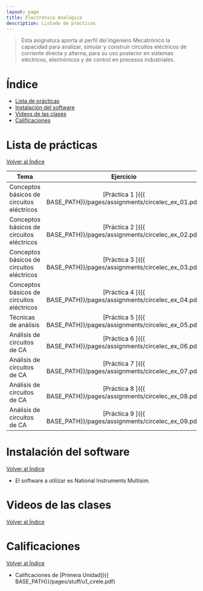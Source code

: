 ```yaml
---
layout: page
title: Electrónica Analógica
description: Listado de prácticas
---
```

> Esta asignatura aporta al perfil del Ingeniero Mecatrónico la capacidad para analizar, simular y construir circuitos eléctricos de corriente directa y alterna, para su uso posterior en sistemas eléctricos, electrónicos y de control en procesos industriales.

# Índice
- [Lista de prácticas](#lista-de-prácticas)
- [Instalación del software](#instalación-del-software)
- [Videos de las clases](#videos-de-las-clases)
- [Calificaciones](#calificaciones)


# Lista de prácticas
[Volver al Índice](#índice)

|Tema              |Ejercicio       |
|------------------|:--------------:|
|Conceptos básicos de circuitos eléctricos|[Práctica 1    ]({{ BASE_PATH}}/pages/assignments/circelec_ex_01.pdf)|
|Conceptos básicos de circuitos eléctricos|[Práctica 2    ]({{ BASE_PATH}}/pages/assignments/circelec_ex_02.pdf)|
|Conceptos básicos de circuitos eléctricos|[Práctica 3    ]({{ BASE_PATH}}/pages/assignments/circelec_ex_03.pdf)|
|Conceptos básicos de circuitos eléctricos|[Práctica 4    ]({{ BASE_PATH}}/pages/assignments/circelec_ex_04.pdf)|
|Técnicas de análisis                     |[Práctica 5    ]({{ BASE_PATH}}/pages/assignments/circelec_ex_05.pdf)|
|Análisis de circuitos de CA              |[Práctica 6    ]({{ BASE_PATH}}/pages/assignments/circelec_ex_06.pdf)|
|Análisis de circuitos de CA              |[Práctica 7    ]({{ BASE_PATH}}/pages/assignments/circelec_ex_07.pdf)|
|Análisis de circuitos de CA              |[Práctica 8    ]({{ BASE_PATH}}/pages/assignments/circelec_ex_08.pdf)|
|Análisis de circuitos de CA              |[Práctica 9    ]({{ BASE_PATH}}/pages/assignments/circelec_ex_09.pdf)|


# Instalación del software
[Volver al Índice](#índice)

- El software a utilizar es National Instruments Multisim.

# Videos de las clases
[Volver al Índice](#índice)

# Calificaciones
[Volver al Índice](#índice)

- Calificaciones de [Primera Unidad]({{ BASE_PATH}}/pages/stuff/u1_cirele.pdf)

<!-- Note: this is how to write a comment in HTML. Everything in here won't show up on your webpage.-->

<!--
To increase the size of the title, use fewer # in front of the paper title.
To decrease the size of the title, use more #. 
To remove the italics, remove the * before and after the description
To remove the underline from the title, remove the <u> tags (<u> and </u>)
-->
